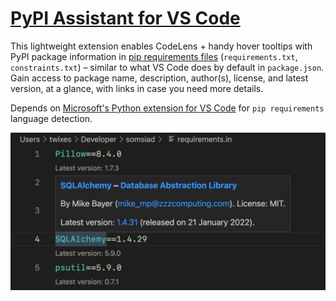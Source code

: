 # [PyPI Assistant for VS Code](https://marketplace.visualstudio.com/items?itemName=twixes.pypi-assistant)

This lightweight extension enables CodeLens + handy hover tooltips with PyPI package information in [pip requirements files](https://pip.pypa.io/en/stable/user_guide/#requirements-files) (`requirements.txt`, `constraints.txt`) – similar to what VS Code does by default in `package.json`. Gain access to package name, description, author(s), license, and latest version, at a glance, with links in case you need more details.

Depends on [Microsoft's Python extension for VS Code](https://marketplace.visualstudio.com/items?itemName=ms-python.python) for `pip requirements` language detection.

![Extension preview](preview.png)
